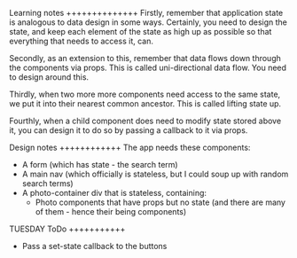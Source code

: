 Learning notes
++++++++++++++
Firstly, remember that application state is analogous to data design in some ways. Certainly, you need to design the state, and keep each element of the state as high up as possible so that everything that needs to access it, can.

Secondly, as an extension to this, remember that data flows down through the components via props. This is called uni-directional data flow. You need to design around this.

Thirdly, when two more more components need access to the same state, we put it into their nearest common ancestor. This is called lifting state up.

Fourthly, when a child component does need to modify state stored above it, you can design it to do so by passing a callback to it via props.

Design notes
++++++++++++
The app needs these components:
 - A form (which has state - the search term)
 - A main nav (which officially is stateless, but I could soup up
    with random search terms)
 - A photo-container div that is stateless, containing:
    - Photo components that have props but no state (and there are
      many of them - hence their being components)

TUESDAY ToDo
+++++++++++
- Pass a set-state callback to the buttons
  